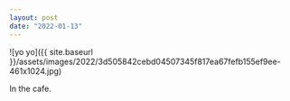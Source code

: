 ```yaml
---
layout: post
date: "2022-01-13"
---
```


![yo yo]({{ site.baseurl }}/assets/images/2022/3d505842cebd04507345f817ea67fefb155ef9ee-461x1024.jpg)

In the cafe.
